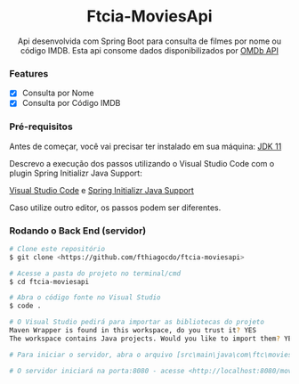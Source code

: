 <h1 align="center">Ftcia-MoviesApi</h1>

<p align="center">Api desenvolvida com Spring Boot para consulta de filmes por nome ou código IMDB. Esta api consome dados disponibilizados por <a href="omdbapi.com" target="_blank">OMDb API</a></p>

### Features

- [x] Consulta por Nome
- [x] Consulta por Código IMDB

### Pré-requisitos

Antes de começar, você vai precisar ter instalado em sua máquina:
[JDK 11](https://developers.redhat.com/products/openjdk/download) 

Descrevo a execução dos passos utilizando o Visual Studio Code com o plugin Spring Initializr Java Support:

[Visual Studio Code](https://code.visualstudio.com/) e [Spring Initializr Java Support](https://marketplace.visualstudio.com/items?itemName=vscjava.vscode-spring-initializr)

Caso utilize outro editor, os passos podem ser diferentes.

### Rodando o Back End (servidor)

```bash
# Clone este repositório
$ git clone <https://github.com/fthiagocdo/ftcia-moviesapi>

# Acesse a pasta do projeto no terminal/cmd
$ cd ftcia-moviesapi

# Abra o código fonte no Visual Studio
$ code .

# O Visual Studio pedirá para importar as bibliotecas do projeto
Maven Wrapper is found in this workspace, do you trust it? YES
The workspace contains Java projects. Would you like to import them? YES

# Para iniciar o servidor, abra o arquivo [src\main\java\com\ftc\moviesapi\MoviesapiApplication.java] e clique em [<] no canto superior direito

# O servidor iniciará na porta:8080 - acesse <http://localhost:8080/movie/name/{name}> ou <http://localhost:8080/movie/id/{id}>
```
